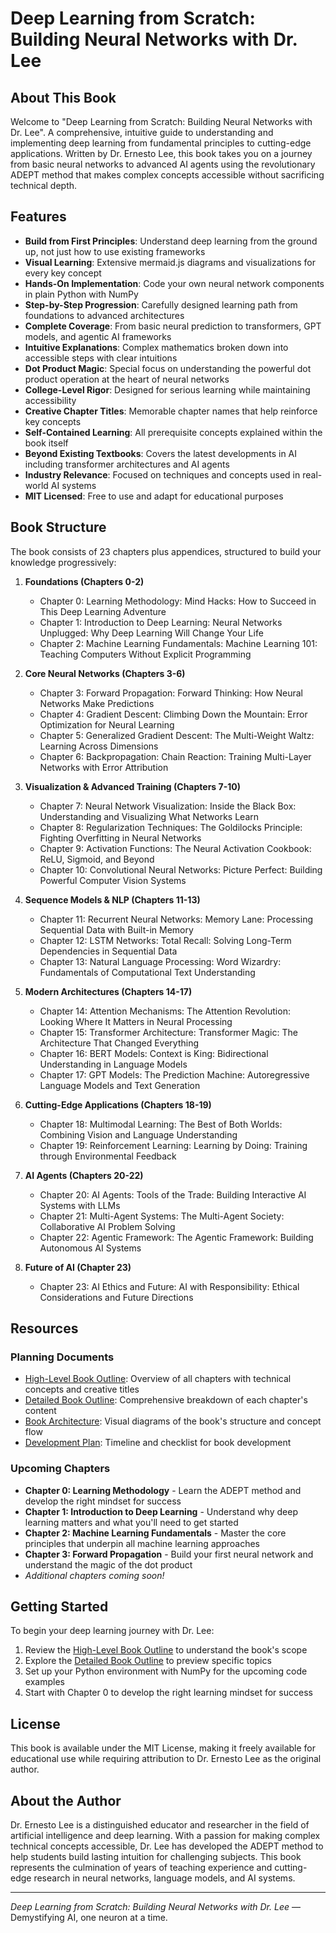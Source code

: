 # Deep Learning from Scratch: Building Neural Networks with Dr. Lee

## About This Book

Welcome to "Deep Learning from Scratch: Building Neural Networks with Dr. Lee". A comprehensive, intuitive guide to understanding and implementing deep learning from fundamental principles to cutting-edge applications. Written by Dr. Ernesto Lee, this book takes you on a journey from basic neural networks to advanced AI agents using the revolutionary ADEPT method that makes complex concepts accessible without sacrificing technical depth.

## Features

- **Build from First Principles**: Understand deep learning from the ground up, not just how to use existing frameworks
- **Visual Learning**: Extensive mermaid.js diagrams and visualizations for every key concept
- **Hands-On Implementation**: Code your own neural network components in plain Python with NumPy
- **Step-by-Step Progression**: Carefully designed learning path from foundations to advanced architectures
- **Complete Coverage**: From basic neural prediction to transformers, GPT models, and agentic AI frameworks
- **Intuitive Explanations**: Complex mathematics broken down into accessible steps with clear intuitions
- **Dot Product Magic**: Special focus on understanding the powerful dot product operation at the heart of neural networks
- **College-Level Rigor**: Designed for serious learning while maintaining accessibility
- **Creative Chapter Titles**: Memorable chapter names that help reinforce key concepts
- **Self-Contained Learning**: All prerequisite concepts explained within the book itself
- **Beyond Existing Textbooks**: Covers the latest developments in AI including transformer architectures and AI agents
- **Industry Relevance**: Focused on techniques and concepts used in real-world AI systems
- **MIT Licensed**: Free to use and adapt for educational purposes

## Book Structure

The book consists of 23 chapters plus appendices, structured to build your knowledge progressively:

1. **Foundations (Chapters 0-2)**
   - Chapter 0: Learning Methodology: Mind Hacks: How to Succeed in This Deep Learning Adventure
   - Chapter 1: Introduction to Deep Learning: Neural Networks Unplugged: Why Deep Learning Will Change Your Life
   - Chapter 2: Machine Learning Fundamentals: Machine Learning 101: Teaching Computers Without Explicit Programming

2. **Core Neural Networks (Chapters 3-6)**
   - Chapter 3: Forward Propagation: Forward Thinking: How Neural Networks Make Predictions
   - Chapter 4: Gradient Descent: Climbing Down the Mountain: Error Optimization for Neural Learning
   - Chapter 5: Generalized Gradient Descent: The Multi-Weight Waltz: Learning Across Dimensions
   - Chapter 6: Backpropagation: Chain Reaction: Training Multi-Layer Networks with Error Attribution

3. **Visualization & Advanced Training (Chapters 7-10)**
   - Chapter 7: Neural Network Visualization: Inside the Black Box: Understanding and Visualizing What Networks Learn
   - Chapter 8: Regularization Techniques: The Goldilocks Principle: Fighting Overfitting in Neural Networks
   - Chapter 9: Activation Functions: The Neural Activation Cookbook: ReLU, Sigmoid, and Beyond
   - Chapter 10: Convolutional Neural Networks: Picture Perfect: Building Powerful Computer Vision Systems

4. **Sequence Models & NLP (Chapters 11-13)**
   - Chapter 11: Recurrent Neural Networks: Memory Lane: Processing Sequential Data with Built-in Memory
   - Chapter 12: LSTM Networks: Total Recall: Solving Long-Term Dependencies in Sequential Data
   - Chapter 13: Natural Language Processing: Word Wizardry: Fundamentals of Computational Text Understanding

5. **Modern Architectures (Chapters 14-17)**
   - Chapter 14: Attention Mechanisms: The Attention Revolution: Looking Where It Matters in Neural Processing
   - Chapter 15: Transformer Architecture: Transformer Magic: The Architecture That Changed Everything
   - Chapter 16: BERT Models: Context is King: Bidirectional Understanding in Language Models
   - Chapter 17: GPT Models: The Prediction Machine: Autoregressive Language Models and Text Generation

6. **Cutting-Edge Applications (Chapters 18-19)**
   - Chapter 18: Multimodal Learning: The Best of Both Worlds: Combining Vision and Language Understanding
   - Chapter 19: Reinforcement Learning: Learning by Doing: Training through Environmental Feedback

7. **AI Agents (Chapters 20-22)**
   - Chapter 20: AI Agents: Tools of the Trade: Building Interactive AI Systems with LLMs
   - Chapter 21: Multi-Agent Systems: The Multi-Agent Society: Collaborative AI Problem Solving
   - Chapter 22: Agentic Framework: The Agentic Framework: Building Autonomous AI Systems

8. **Future of AI (Chapter 23)**
   - Chapter 23: AI Ethics and Future: AI with Responsibility: Ethical Considerations and Future Directions

## Resources

### Planning Documents

- [High-Level Book Outline](docs/high_level_outline.md): Overview of all chapters with technical concepts and creative titles
- [Detailed Book Outline](docs/detailed_outline.md): Comprehensive breakdown of each chapter's content
- [Book Architecture](docs/book_architecture.md): Visual diagrams of the book's structure and concept flow
- [Development Plan](docs/development_plan.md): Timeline and checklist for book development

### Upcoming Chapters

- **Chapter 0: Learning Methodology** - Learn the ADEPT method and develop the right mindset for success
- **Chapter 1: Introduction to Deep Learning** - Understand why deep learning matters and what you'll need to get started
- **Chapter 2: Machine Learning Fundamentals** - Master the core principles that underpin all machine learning approaches
- **Chapter 3: Forward Propagation** - Build your first neural network and understand the magic of the dot product
- *Additional chapters coming soon!*

## Getting Started

To begin your deep learning journey with Dr. Lee:

1. Review the [High-Level Book Outline](docs/high_level_outline.md) to understand the book's scope
2. Explore the [Detailed Book Outline](docs/detailed_outline.md) to preview specific topics
3. Set up your Python environment with NumPy for the upcoming code examples
4. Start with Chapter 0 to develop the right learning mindset for success

## License

This book is available under the MIT License, making it freely available for educational use while requiring attribution to Dr. Ernesto Lee as the original author.

## About the Author

Dr. Ernesto Lee is a distinguished educator and researcher in the field of artificial intelligence and deep learning. With a passion for making complex technical concepts accessible, Dr. Lee has developed the ADEPT method to help students build lasting intuition for challenging subjects. This book represents the culmination of years of teaching experience and cutting-edge research in neural networks, language models, and AI systems.

---

*Deep Learning from Scratch: Building Neural Networks with Dr. Lee* — Demystifying AI, one neuron at a time.
